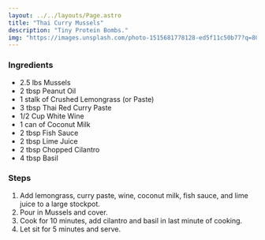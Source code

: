 ```yaml
---
layout: ../../layouts/Page.astro
title: "Thai Curry Mussels"
description: "Tiny Protein Bombs."
img: "https://images.unsplash.com/photo-1515681778128-ed5f11c50b77?q=80&w=2940&auto=format&fit=crop&ixlib=rb-4.0.3&ixid=M3wxMjA3fDB8MHxwaG90by1wYWdlfHx8fGVufDB8fHx8fA%3D%3D"
---
```


### Ingredients

* 2.5 lbs Mussels
* 2 tbsp Peanut Oil
* 1 stalk of Crushed Lemongrass (or Paste)
* 3 tbsp Thai Red Curry Paste
* 1/2 Cup White Wine
* 1 can of Coconut Milk
* 2 tbsp Fish Sauce
* 2 tbsp Lime Juice
* 2 tbsp Chopped Cilantro
* 4 tbsp Basil

### Steps

1. Add lemongrass, curry paste, wine, coconut milk, fish sauce, and lime juice to a large stockpot.
2. Pour in Mussels and cover.
3. Cook for 10 minutes, add cilantro and basil in last minute of cooking.
4. Let sit for 5 minutes and serve.